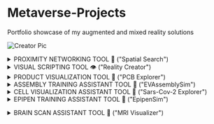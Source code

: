 # Metaverse-Projects
Portfolio showcase of my augmented and mixed reality solutions

![Creator Pic](https://user-images.githubusercontent.com/23661772/168881664-a73703f6-54a8-4d3b-972d-c3a3f1932c24.png)

<details><summary>PROXIMITY NETWORKING TOOL 🤝 ("Spatial Search")</summary>
<p>
    
## **The Problem**
   
Current social networking applications lack the ability for in-person connection.
    
<img width="1728" alt="Isolation" src="https://user-images.githubusercontent.com/23661772/169326836-fc7d67cf-92e0-4dcf-a261-b358286a66c8.png">


## **The Challenge**

Create a profile matching system that connects profiles based on shared physical location within a social distance.

## The Solution

Camera Based Search Engine for Location-Based Augmented Reality Networking
    
<img width="2744" alt="Vibed Proximity Matching System" src="https://user-images.githubusercontent.com/23661772/169327830-44e2bc02-7e09-4cd6-9fac-dccc51f370ab.png">

System Stack Used:
    
- Networking with **[Lightship Multiplayer API](https://lightship.dev/docs/ardk/multiplayer/index.html#multiplayer)**
- Interfacing through **[UnityUI](https://docs.unity3d.com/Packages/com.unity.ugui@1.0/manual/script-InputField.html)**
- Matching with **[Firebase Query](https://firebase.google.com/docs/reference/unity/class/firebase/database/query)**
- Scripted in **[C#](https://docs.microsoft.com/en-us/dotnet/csharp/)**

## **The Results**
    
Profile matching in < 0.4 seconds
    
![Proximity Networking Demo](https://user-images.githubusercontent.com/23661772/169137488-2851c9c9-717a-4240-9406-874080a3c0db.gif)
    
## The Opportunity

Add support for consumer Mixed Reality Glasses (Nreal Light / Lightship Glass / Snap Lenses)

</p>
</details>

<details><summary>VISUAL SCRIPTING TOOL 👁️ ("Reality Creator")</summary>
<p>

## **The Problem**
   
Managing implicit object relationships is difficult when programming behavioral interactions
    
![Unity Editor](https://user-images.githubusercontent.com/23661772/169331758-0e69ede4-6b78-4ac1-af11-d4b228ccb61a.png)

## **The Challenge**

Create a visual scripting engine for mixed reality application development 

## The Solution

System Stack Used:

- Component Connections with **[Messages API](https://docs.enklu.com/docs/API/Messages)**
- Interfacing through **[Hands API](https://docs.enklu.com/docs/API/Hand)** and **[Gaze API](https://enklu.notion.site/Gaze-Preview-f30d65b03da24c06938d51a83a25585f)**
- Scripted in **[JavaScript](https://developer.mozilla.org/en-US/docs/Web/JavaScript)**

## **The Results**

Interactions can be built and connected without the need for keyboard programming 
    
![Editor Design](https://user-images.githubusercontent.com/23661772/169062686-04958745-8e30-4464-b7e6-d115f16be0b4.gif)

## The Opportunity

Add support for grouping ("nested") behavioral interactions

</p>
</details>

<details><summary>PRODUCT VISUALIZATION TOOL 🔎 ("PCB Explorer")</summary>
<p>
    
![PCB Explorer](https://user-images.githubusercontent.com/23661772/169063472-36a70e46-2d60-43ef-9e99-2a0823003a00.gif)


## **The Problem**
   
Understanding how complex implicit system relationships are configured are difficult to understand without breaking down to individual components.

## **The Challenge**

Disassembling meshed prefabs from industrial design files and adding tween movement animations + descriptions interface windows.

## The Solution

System Stack Used:

- Input with [X]
- Interfacing with [Y]
- Inferencing through **[CoreML Model](https://developer.apple.com/machine-learning/models/)**
- Training with **[Custom Vision](https://azure.microsoft.com/en-us/services/cognitive-services/custom-vision-service/#overview)**
- Programming Languages: **[C++](https://www.cplusplus.com/reference/)**,  **[C#](https://developer.mozilla.org/en-US/docs/Web/JavaScript)**, **[Swift](https://developer.apple.com/swift/)**
- Hardware: Hololens 2

## **The Results**

Comprehension Rate: 80%

## The Opportunity

How can AR HMD operating systems be used to search real-world objects in the real world environment?

</p>
</details>


<details><summary>ASSEMBLY TRAINING ASSISTANT TOOL 🔧 ("EVAssemblySim")</summary>
<p>
    
![Assembly Simulation](https://user-images.githubusercontent.com/23661772/169124090-cfec29b5-a17b-4043-a497-7148b8a18684.gif)
    
## **The Problem**
   
Understanding how complex implicit system relationships are configured are difficult to understand without breaking down to individual components.

## **The Challenge**

Disassembling meshed prefabs from industrial design files and adding tween movement animations + descriptions interface windows.

## The Solution!

System Stack Used:

- Input with [X]
- Interfacing with [Y]
- Inferencing through **[CoreML Model](https://developer.apple.com/machine-learning/models/)**
- Training with **[Custom Vision](https://azure.microsoft.com/en-us/services/cognitive-services/custom-vision-service/#overview)**
- Programming Languages: **[C++](https://www.cplusplus.com/reference/)**,  **[C#](https://developer.mozilla.org/en-US/docs/Web/JavaScript)**, **[Swift](https://developer.apple.com/swift/)**
- Hardware: Hololens 2

## **The Results**

Comprehension Rate: 80%

## The Opportunity

How can AR HMD operating systems be used to search real-world objects in the real world environment?

</p>
</details>


<details><summary>CELL VISUALIZATION ASSISTANT TOOL 🦠 ("Sars-Cov-2 Explorer")</summary>
<p>
    
![NIH Demo](https://user-images.githubusercontent.com/23661772/169129398-445aefc2-115e-4122-9601-f4d58433fb56.gif)

    
## **The Problem**
   
Understanding how complex implicit system relationships are configured are difficult to understand without breaking down to individual components.

## **The Challenge**

Disassembling meshed prefabs from industrial design files and adding tween movement animations + descriptions interface windows.

## The Solution!

System Stack Used:

- Input with [X]
- Interfacing with [Y]
- Inferencing through **[CoreML Model](https://developer.apple.com/machine-learning/models/)**
- Training with **[Custom Vision](https://azure.microsoft.com/en-us/services/cognitive-services/custom-vision-service/#overview)**
- Programming Languages: **[C++](https://www.cplusplus.com/reference/)**,  **[C#](https://developer.mozilla.org/en-US/docs/Web/JavaScript)**, **[Swift](https://developer.apple.com/swift/)**
- Hardware: Hololens 2

## **The Results**

Comprehension Rate: 80%

## The Opportunity

How can AR HMD operating systems be used to search real-world objects in the real world environment?

</p>
</details>

<details><summary>EPIPEN TRAINING ASSISTANT TOOL 💉 ("EpipenSim")</summary>
<p>
    
![Epipen](https://user-images.githubusercontent.com/23661772/169313130-42c3e8ee-e6ac-4005-ac9e-bc3321147573.gif)
    
## **The Problem**
   
Understanding how complex implicit system relationships are configured are difficult to understand without breaking down to individual components.

## **The Challenge**

Disassembling meshed prefabs from industrial design files and adding tween movement animations + descriptions interface windows.

## The Solution!

System Stack Used:

- Input with [X]
- Interfacing with [Y]
- Inferencing through **[CoreML Model](https://developer.apple.com/machine-learning/models/)**
- Training with **[Custom Vision](https://azure.microsoft.com/en-us/services/cognitive-services/custom-vision-service/#overview)**
- Programming Languages: **[C++](https://www.cplusplus.com/reference/)**,  **[C#](https://developer.mozilla.org/en-US/docs/Web/JavaScript)**, **[Swift](https://developer.apple.com/swift/)**
- Hardware: Hololens 2

## **The Results**

Comprehension Rate: 80%

## The Opportunity

How can AR HMD operating systems be used to search real-world objects in the real world environment?

</p>
</details>

</p>
</details>

<details><summary>BRAIN SCAN ASSISTANT TOOL 🧠 ("MRI Visualizer")</summary>
<p>
    
![Brain Scan Demo](https://user-images.githubusercontent.com/23661772/169314421-77c9fa87-4894-400e-a918-11a16cd8cfd3.gif)

    
## **The Problem**
   
Understanding how complex implicit system relationships are configured are difficult to understand without breaking down to individual components.

## **The Challenge**

Disassembling meshed prefabs from industrial design files and adding tween movement animations + descriptions interface windows.

## The Solution!

System Stack Used:

- Input with [X]
- Interfacing with [Y]
- Inferencing through **[CoreML Model](https://developer.apple.com/machine-learning/models/)**
- Training with **[Custom Vision](https://azure.microsoft.com/en-us/services/cognitive-services/custom-vision-service/#overview)**
- Programming Languages: **[C++](https://www.cplusplus.com/reference/)**,  **[C#](https://developer.mozilla.org/en-US/docs/Web/JavaScript)**, **[Swift](https://developer.apple.com/swift/)**
- Hardware: Hololens 2

## **The Results**

Comprehension Rate: 80%

## The Opportunity

How can AR HMD operating systems be used to search real-world objects in the real world environment?

</p>
</details>
